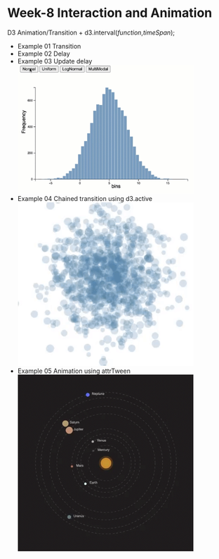 # Week-8 Interaction and Animation
 
D3 Animation/Transition + d3.interval(<i>function</i>,<i>timeSpan</i>);
<ul>
<li>Example 01 Transition</li>

<li>Example 02 Delay</li>
<li>Example 03 Update delay</li>
 <img src="images/anim03.gif" width="400px">
<br>
<li>Example 04 Chained transition using d3.active<br>
 <img src="images/anim01.gif" width="400px">
 <br>
</li>
<li>Example 05 Animation using attrTween<br>
<img src="images/anim06.gif" width="400px">
</li>
</ul>
